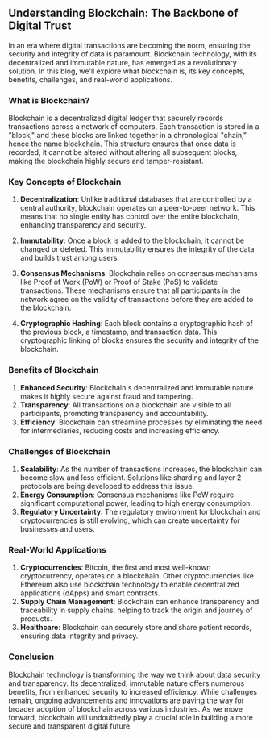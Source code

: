 ## **Understanding Blockchain: The Backbone of Digital Trust**

In an era where digital transactions are becoming the norm, ensuring the security and integrity of data is paramount. Blockchain technology, with its decentralized and immutable nature, has emerged as a revolutionary solution. In this blog, we'll explore what blockchain is, its key concepts, benefits, challenges, and real-world applications.

### **What is Blockchain?**

Blockchain is a decentralized digital ledger that securely records transactions across a network of computers. Each transaction is stored in a "block," and these blocks are linked together in a chronological "chain," hence the name blockchain. This structure ensures that once data is recorded, it cannot be altered without altering all subsequent blocks, making the blockchain highly secure and tamper-resistant.

### **Key Concepts of Blockchain**

1. **Decentralization**: Unlike traditional databases that are controlled by a central authority, blockchain operates on a peer-to-peer network. This means that no single entity has control over the entire blockchain, enhancing transparency and security.

2. **Immutability**: Once a block is added to the blockchain, it cannot be changed or deleted. This immutability ensures the integrity of the data and builds trust among users.

3. **Consensus Mechanisms**: Blockchain relies on consensus mechanisms like Proof of Work (PoW) or Proof of Stake (PoS) to validate transactions. These mechanisms ensure that all participants in the network agree on the validity of transactions before they are added to the blockchain.

4. **Cryptographic Hashing**: Each block contains a cryptographic hash of the previous block, a timestamp, and transaction data. This cryptographic linking of blocks ensures the security and integrity of the blockchain.

### **Benefits of Blockchain**

1. **Enhanced Security**: Blockchain's decentralized and immutable nature makes it highly secure against fraud and tampering.
2. **Transparency**: All transactions on a blockchain are visible to all participants, promoting transparency and accountability.
3. **Efficiency**: Blockchain can streamline processes by eliminating the need for intermediaries, reducing costs and increasing efficiency.

### **Challenges of Blockchain**

1. **Scalability**: As the number of transactions increases, the blockchain can become slow and less efficient. Solutions like sharding and layer 2 protocols are being developed to address this issue.
2. **Energy Consumption**: Consensus mechanisms like PoW require significant computational power, leading to high energy consumption.
3. **Regulatory Uncertainty**: The regulatory environment for blockchain and cryptocurrencies is still evolving, which can create uncertainty for businesses and users.

### **Real-World Applications**

1. **Cryptocurrencies**: Bitcoin, the first and most well-known cryptocurrency, operates on a blockchain. Other cryptocurrencies like Ethereum also use blockchain technology to enable decentralized applications (dApps) and smart contracts.
2. **Supply Chain Management**: Blockchain can enhance transparency and traceability in supply chains, helping to track the origin and journey of products.
3. **Healthcare**: Blockchain can securely store and share patient records, ensuring data integrity and privacy.

### **Conclusion**

Blockchain technology is transforming the way we think about data security and transparency. Its decentralized, immutable nature offers numerous benefits, from enhanced security to increased efficiency. While challenges remain, ongoing advancements and innovations are paving the way for broader adoption of blockchain across various industries. As we move forward, blockchain will undoubtedly play a crucial role in building a more secure and transparent digital future.
